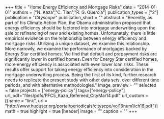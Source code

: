 +++
title = "Home Energy Efficiency and Mortgage Risks"
date = "2014-01-01"
authors = ["N. Kaza","C. Tian","R. G. Quercia"]
publication_types = ["2"]
publication = "_Cityscape_"
publication_short = ""
abstract = "Recently, as part of his Climate Action Plan, the Obama administration proposed that energy efficiency should be factored into mortgage underwriting upon the sale or refinancing of new and existing homes. Unfortunately, there is little empirical evidence on the relationship between energy efficiency and mortgage risks. Utilizing a unique dataset, we examine this relationship. More narrowly, we examine the performance of mortgages backed by Energy Star certified homes. We find that default and prepayment risks are significantly lower in certified homes. Even for Energy Star certified homes, more energy efficiency is associated with even lower loan risks.  These results offer support for taking energy efficiency into consideration in the mortgage underwriting process. Being the first of its kind, further research needs to replicate the present study with other data sets, over different time periods, and with alternative methodologies."
image_preview = ""
selected = false
projects = ["energy-policy"]
tags=["energy-policy"]
url_pdf="files/pdfs/PFC5_Kaza_Refereed_CityMar14.pdf"
url_custom = [{name = "link", url = "http://www.huduser.org/portal/periodicals/cityscpe/vol16num1/ch16.pdf"}]
math = true
highlight = true
[header]
image = ""
caption = ""
+++

